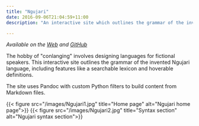 ```yaml
---
title: "Ngujari"
date: 2016-09-06T21:04:59+11:00
description: "An interactive site which outlines the grammar of the invented Ngujari language."

---
```


*Available on the [Web](http://ngujari.cadelwatson.com) and [GitHub](https://github.com/kdelwat/ngujarigrammar)*

The hobby of "conlanging" involves designing languages for fictional speakers.
This interactive site outlines the grammar of the invented Ngujari language,
including features like a searchable lexicon and hoverable definitions.

The site uses Pandoc with custom Python filters to build content from Markdown
files.

{{< figure src="/images/Ngujari1.jpg" title="Home page" alt="Ngujari home page">}}
{{< figure src="/images/Ngujari2.jpg" title="Syntax section" alt="Ngujari syntax section">}}